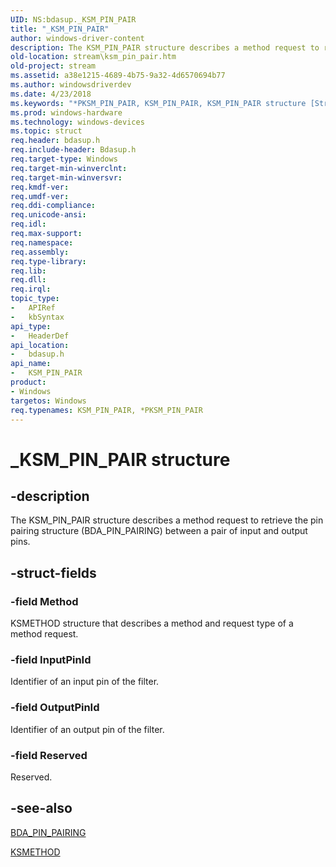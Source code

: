 ```yaml
---
UID: NS:bdasup._KSM_PIN_PAIR
title: "_KSM_PIN_PAIR"
author: windows-driver-content
description: The KSM_PIN_PAIR structure describes a method request to retrieve the pin pairing structure (BDA_PIN_PAIRING) between a pair of input and output pins.
old-location: stream\ksm_pin_pair.htm
old-project: stream
ms.assetid: a38e1215-4689-4b75-9a32-4d6570694b77
ms.author: windowsdriverdev
ms.date: 4/23/2018
ms.keywords: "*PKSM_PIN_PAIR, KSM_PIN_PAIR, KSM_PIN_PAIR structure [Streaming Media Devices], PKSM_PIN_PAIR, PKSM_PIN_PAIR structure pointer [Streaming Media Devices], _KSM_PIN_PAIR, bdaref_4d2071d5-ba64-4026-95a9-0763dc2f13cf.xml, bdasup/KSM_PIN_PAIR, bdasup/PKSM_PIN_PAIR, stream.ksm_pin_pair"
ms.prod: windows-hardware
ms.technology: windows-devices
ms.topic: struct
req.header: bdasup.h
req.include-header: Bdasup.h
req.target-type: Windows
req.target-min-winverclnt: 
req.target-min-winversvr: 
req.kmdf-ver: 
req.umdf-ver: 
req.ddi-compliance: 
req.unicode-ansi: 
req.idl: 
req.max-support: 
req.namespace: 
req.assembly: 
req.type-library: 
req.lib: 
req.dll: 
req.irql: 
topic_type:
-	APIRef
-	kbSyntax
api_type:
-	HeaderDef
api_location:
-	bdasup.h
api_name:
-	KSM_PIN_PAIR
product:
- Windows
targetos: Windows
req.typenames: KSM_PIN_PAIR, *PKSM_PIN_PAIR
---
```


# _KSM_PIN_PAIR structure


## -description


The KSM_PIN_PAIR structure describes a method request to retrieve the pin pairing structure (BDA_PIN_PAIRING) between a pair of input and output pins. 


## -struct-fields




### -field Method

KSMETHOD structure that describes a method and request type of a method request.


### -field InputPinId

Identifier of an input pin of the filter.


### -field OutputPinId

Identifier of an output pin of the filter.


### -field Reserved

Reserved.


## -see-also




<a href="https://msdn.microsoft.com/library/windows/hardware/ff556544">BDA_PIN_PAIRING</a>



<a href="https://msdn.microsoft.com/library/windows/hardware/ff563398">KSMETHOD</a>
 

 


